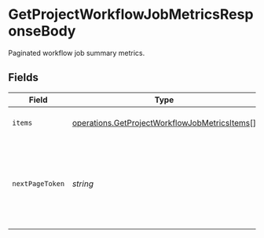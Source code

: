 # GetProjectWorkflowJobMetricsResponseBody

Paginated workflow job summary metrics.


## Fields

| Field                                                                                                          | Type                                                                                                           | Required                                                                                                       | Description                                                                                                    |
| -------------------------------------------------------------------------------------------------------------- | -------------------------------------------------------------------------------------------------------------- | -------------------------------------------------------------------------------------------------------------- | -------------------------------------------------------------------------------------------------------------- |
| `items`                                                                                                        | [operations.GetProjectWorkflowJobMetricsItems](../../models/operations/getprojectworkflowjobmetricsitems.md)[] | :heavy_check_mark:                                                                                             | Job summary metrics.                                                                                           |
| `nextPageToken`                                                                                                | *string*                                                                                                       | :heavy_check_mark:                                                                                             | A token to pass as a `page-token` query parameter to return the next page of results.                          |
